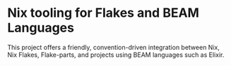 # Nix tooling for Flakes and BEAM Languages

This project offers a friendly, convention-driven integration between Nix,
Nix Flakes, Flake-parts, and projects using BEAM languages such as Elixir.
